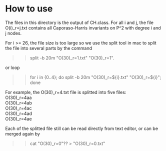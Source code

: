 # How to use

The files in this directory is the output of CH.class. For all i and j, the file O(i)_r=j.txt contains all Caporaso-Harris invariants
on P^2 with degree i and j nodes. 

For i >= 26, the file size is too large so we use the split tool in mac to split the file into several parts by the command
>> split -b 20m "O(30)_r=1.txt" "O(30)_r=1".

or loop 

>> for i in {0..4}; do split -b 20m "O(30)_r=${i}.txt" "O(30)_r=${i}"; done

For example, the O(30)_r=4.txt file is splitted into five files: <br>
O(30)_r=4aa <br>
O(30)_r=4ab <br>
O(30)_r=4ac <br>
O(30)_r=4ad <br>
O(30)_r=4ae

Each of the splitted file still can be read directly from text editor, or can be merged again by
>> cat "O(30)_r=0"?? > "O(30)_r=0.txt"
